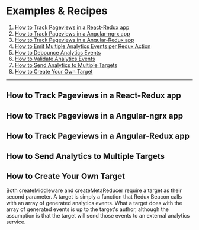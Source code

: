 # Examples & Recipes

1. [How to Track Pageviews in a React-Redux app](#how-to-track-pageviews-in-a-react-redux-app)
2. [How to Track Pageviews in a Angular-ngrx app](#how-to-track-pageviews-in-a-angular-ngrx-app)
3. [How to Track Pageviews in a Angular-Redux app](#how-to-track-pageviews-in-a-angular-redux-app)
4. [How to Emit Multiple Analytics Events per Redux Action](../utils/combine-events.md)
5. [How to Debounce Analytics Events](../utils/debounce-event.md)
6. [How to Validate Analytics Events](../utils/ensure.md)
7. [How to Send Analytics to Multiple Targets](#how-to-send-analytics-to-multiple-targets.md)
8. [How to Create Your Own Target](#how-to-create-your-own-target.md)

----

## How to Track Pageviews in a React-Redux app

## How to Track Pageviews in a Angular-ngrx app

## How to Track Pageviews in a Angular-Redux app

## How to Send Analytics to Multiple Targets

## How to Create Your Own Target

Both createMiddleware and createMetaReducer require a target as their second
parameter. A target is simply a function that Redux Beacon calls with an array
of generated analytics events. What a target does with the array of generated
events is up to the target's author, although the assumption is that the target
will send those events to an external analytics service.
